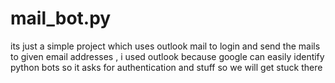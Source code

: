 # mail_bot.py
its just a simple project which uses outlook mail to login and send the mails to given email addresses , i used outlook because google can easily identify python bots so it asks for authentication and stuff so we will get stuck there
